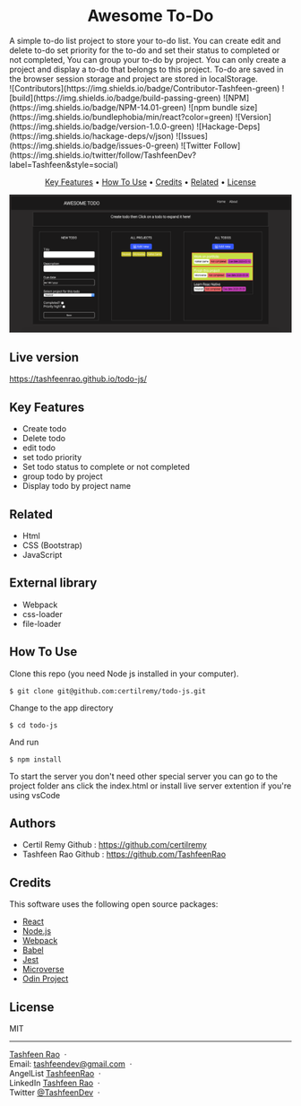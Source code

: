 <h1 align="center">
  <br>
    Awesome To-Do
  <br>
</h1>
A simple to-do list project to store your to-do list. You can create edit and delete to-do set priority for the to-do and set their status to completed or not completed, You can group your to-do by project. You can only create a project and display a to-do that belongs to this project. To-do are saved in the browser session storage and project are stored in localStorage.


</br>
![Contributors](https://img.shields.io/badge/Contributor-Tashfeen-green)
![build](https://img.shields.io/badge/build-passing-green)
![NPM](https://img.shields.io/badge/NPM-14.01-green)
![npm bundle size](https://img.shields.io/bundlephobia/min/react?color=green)
![Version](https://img.shields.io/badge/version-1.0.0-green)
![Hackage-Deps](https://img.shields.io/hackage-deps/v/json)
![Issues](https://img.shields.io/badge/issues-0-green)
![Twitter Follow](https://img.shields.io/twitter/follow/TashfeenDev?label=Tashfeen&style=social)

</br>
<p align="center">
  <a href="#key-features">Key Features</a> •
  <a href="#how-to-use">How To Use</a> •
  <a href="#credits">Credits</a> •
  <a href="#related">Related</a> •
  <a href="#license">License</a>
</p
    
<p align="center">
    <img src="final.png">
</p>

## Live version

https://tashfeenrao.github.io/todo-js/

## Key Features

* Create todo
* Delete todo
* edit todo 
* set todo priority 
* Set todo status to complete or not completed
* group todo by project
* Display todo by project name




## Related
* Html
* CSS (Bootstrap)
* JavaScript


## External library 

* Webpack
* css-loader
* file-loader


## How To Use
Clone this repo (you need Node js installed in your computer).
```
$ git clone git@github.com:certilremy/todo-js.git
```

 Change to the app directory 
 
 ```
$ cd todo-js
 ```

   And run 

```
$ npm install 
```

To start the server you don't need other special server you can go to the project folder ans click the index.html or install live server extention if you're using vsCode

## Authors

* Certil Remy    Github : https://github.com/certilremy
* Tashfeen Rao   Github : https://github.com/TashfeenRao
## Credits

This software uses the following open source packages:

- [React](https://React.org/)
- [Node.js](https://nodejs.org/)
- [Webpack](https://webpack.js.org/)
- [Babel](https://babeljs.io/)
- [Jest](https://jestjs.io/)
- [Microverse](http://microverse.org/)
- [Odin Project](https://www.theodinproject.com/)

## License

MIT

---
[Tashfeen Rao](https://tashfeenrao.github.io/personal-portfolio/) &nbsp;&middot;&nbsp;
</br>
Email: tashfeendev@gmail.com &nbsp;&middot;&nbsp;
</br>
AngelList [TashfeenRao](https://angel.co/u/tashfeen-rao) &nbsp;&middot;&nbsp;
</br>
LinkedIn [Tashfeen Rao](https://www.linkedin.com/in/tashfeen-rao/) &nbsp;&middot;&nbsp;
</br>
Twitter [@TashfeenDev](https://twitter.com/TashfeenDev) &nbsp;&middot;&nbsp;
